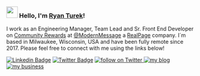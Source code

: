 ### <img src="https://media.giphy.com/media/hvRJCLFzcasrR4ia7z/giphy.gif" width="30px"> Hello, I'm [Ryan Turek](http://www.linkedin.com/in/rjturek/)!

I work as an Engineering Manager, Team Lead and Sr. Front End Developer on [Community Rewards](https://www.realpage.com/apartment-marketing/loyalty-reputation/) at [@ModernMessage](https://github.com/modernmsg) a [RealPage](https://www.realpage.com/) company. I´m based in Milwaukee, Wisconsin, USA and have been fully remote since 2017. Please feel free to connect with me using the links below!

[![Linkedin Badge](https://img.shields.io/badge/-LinkedIn-blue?style=flat-square&logo=Linkedin&logoColor=white&link=https://www.linkedin.com/in/rjturek/)](https://www.linkedin.com/in/rjturek/)
[![Twitter Badge](https://img.shields.io/badge/-Twitter-1ca0f1?style=flat-square&labelColor=1ca0f1&logo=twitter&logoColor=white&link=https://twitter.com/rjturek)](https://twitter.com/rjturek)
<a href="https://twitter.com/intent/follow?screen_name=rjturek" target="_blank">
  <img src="https://img.shields.io/twitter/follow/shields_io?style=social&logo=twitter" alt="follow on Twitter">
</a>
<a href="http://www.rturek.com/" target="_blank">
  <img src="https://img.shields.io/badge/blog-rturek.com-orange" alt="my blog">
</a>
<a href="http://www.turek.works/" target="_blank">
  <img src="https://img.shields.io/badge/business-turek.works-orange" alt="my business">
</a>

<!-- ![Ryan's GitHub stats](https://github-readme-stats.vercel.app/api?username=RTurek&include_all_commits=true&count_private=true&show_icons=true&layout=compact&theme=gruvbox) -->
<!-- ![Ryan's GitHub Languages](https://github-readme-stats-sabesansathananthan.vercel.app/api/top-langs/?username=RTurek&langs_count=10&layout=compact&theme=gruvbox) -->

